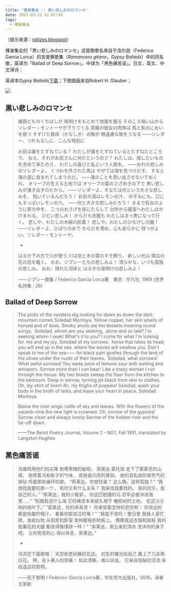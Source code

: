 ```yaml
---
title: '裸身集会 :: 黒い悲しみのロマンセ'
date: 2021-03-21 22:07:50
tags:	
  - 裸身集会
---
```


（提示来源：[rallizes.blogspot](http://rallizes.blogspot.com/2011/05/blog-post_8588.html)）

裸身集会的「黒い悲しみのロマンセ」这首歌歌名来自于洛尔迦（Federico Garcia Lorca）的吉普赛歌集（*Romancero gitano*，*Gypsy Ballads*）中的同名歌，英译为「Ballad of Deep Sorrow」，中译为「黑色痛苦谣」。日文、英文、中文译诗：

英译本*Gypsy Ballads*[下载](lorcas-gypsy-ballads.pdf)；下图插画来自Robert H. Glauber；

![](lorca.png)

## 黒い悲しみのロマンセ

> 雄鶏どものくちばしが
> 夜明けをもとめて地面を掘る
> そのころ暗い山から
> ソレダー・モントーヤが下りてくる
> 真鍮の彼女の肉体は
> 馬と影のにおいを放つ
> すすけた鉄床（かなしき）の胸が
> 無遠慮な歌をうなる
> ――ソレダー、つれもなしに、こんな時刻に
>
> お前は誰をたずねている？
> わたしが誰をたずねているとたずねたところで、
> ねえ、それがお前さんに何だというのさ？
> わたしは、探したいものを求めて来たのさ、
> わたしの喜びと私という人間を。
> ――おれの悲しみのソレダーよ、
> くつわを外された馬は
> やがては海を見つけだす。
> すると海の波に呑まれてしまうのだ。
> ――海のことを思い出させないでおくれ、
> オリーブの生える土地では
> オリーブの葉のさざめきの下で
> 黒い悲しみが湧き出すのだから。
> ――ソレダーよ、そなたは何という大きな悲しみを、
> 抱いているんだろう！
> お前の涙はレモンの汁、
> のぞみにも、口にもすっぱいレモンの汁。
> ――何と大きな悲しみだろう！
> まるで狂女のように家の中を、
> 二つのおさげを床にたらして
> 台所から寝室へわたしはかけまわる。
> ひどい悲しみ！ からだも衣服も
> わたしはまっ黒になって行く。
> 悲しや、わたしの木綿の肌着！
> 悲しや、わたしのひなげしの腿！
> ――ソレダーよ、ひばりの水で
> からだを清め、心も安らかに
> 待つがよい、ソレダー・モントーヤ。
>
> *
>
> はるか下の方で川が歌う
> 川は空と木の葉のすそ飾り。
> 新しい光は
> 南瓜の花の冠を戴く。
> おお、ジプシーたちの悲しみよ！
> 清らかな、いつも孤独の悲しみ。
> おお、隠れた河床と
> はるかな夜明けの悲しみよ！
>
> ——ジプシー歌集 / Federico Garcia Lorca著　東京 : 平凡社, 1969 (世界名詩集 ; 26)

## Ballad of Deep Sorrow

> The picks of the roosters
> dig looking for dawn
> as down the dark mountain
> comes Soledad Montoya.
> Yellow copper, her skin
> smells of horsed and of dusk.
> Smoky anvils are her breasts
> moaning round songs.
> ​	Soledad, whom are you seeking,
> ​	alone and so late?
> I'm seeking whom I seek!
> What's it to you?
> I come for what I'm looking for.
> me and my joy.
> ​	Soledad of my sorrows.
> ​	horse that takes its head,
> ​	you will end up in the sea
> ​	where the waves will swallow you.
> Don't speak to me of the sea——
> for black pain gushes
> through the land of the olives
> under the rustle of their leaves.
> ​	Soledad, what sorrows!
> ​	What awful sorrows!
> ​	You weep juice of lemons
> 	sour with waiting and whispers.
> Sorrow more than I can bear!
> Like a crazy woman
> I run through the house.
> My two braids sweep the floor
> from the kitchen to the bedroom.
> Deep in sorrow, turning jet-black
> from skin to clothes.
> Oh, my shirt of linen!
> Ah, my thighs of poppies!
> 	Soledad, wash your body
> 	in the broth of larks,
> 	and leave your heart in peace,
> 	Soledad Montoya.
>
> Below the river sings:
> ruttle of sky and leaves.
> With the flowers of the squash-vine
> the new light is crowned.
> Oh, sorrow of the gypsies!
> Sorrow clean and always lonely
> Sorrow of the hidden river
> and the far-off dawn.
>
> ——The Beloit Poetry Journal, Volume 2 - N0.1, Fall 1951, translated by Langston Hughes

## 黑色痛苦谣

> 当雄鸡用他们的尖喙
> 剥啄黑暗的破晓，
> 索莱达·蒙托娅
> 走下了蒙蒙亮的山坡，
> 她带着马和影子的气味，
> 皮肤是闪亮的黄铜。
> 她的双乳如同冒热气的铁砧
> 哼着那些循环的歌。
> “索莱达，你想找谁？
> 这么晚，这样孤独？”
> “我想找我要的那一个，
> 和你又有什么关系？
> 我来找我要找的，
> 我的欢乐，我自己的人。”
> “索莱达，我的小冤家，
> 你这匹脱缰的马
> 迟早会被冲进海里……”
> “别跟我说什么海
> 它的痛苦本来就扎根于
> 橄榄树的土地，
> 在这沙沙响的枝叶下。”
> “索莱达，你的命真苦！
> 你承受着怎样的悲伤啊！
> 你哭出的都是些酸柠檬汁，
> 看看你那苦涩的嘴！”
> “我能不苦吗！整日里
> 我替人家忙碌，发疯似地
> 从厨房到卧室
> 发辫都拖到地板上。
> 瞧瞧我这衣服和皮肤
> 我的罂粟花的大腿
> 都变得像煤球一样！”
> “索莱达，用云雀的清水
> 洗沐你的身子吧，
> 让你劳苦的心
> 得以休息，索莱达。”
>
> *
>
> 河流在下面歌唱：
> 天空和老树藤的花边。
> 初生的曙光给自己
> 戴上了几朵南瓜花。
> 啊，吉卜赛人的苦痛！
> 如此清晰，难以诉说。
> 它来自隐秘的河流
> 来自遥远的黎明。
>
> ——死于黎明 / Federico Garcia Lorca著，华东师大出版社，2016，译者王家新